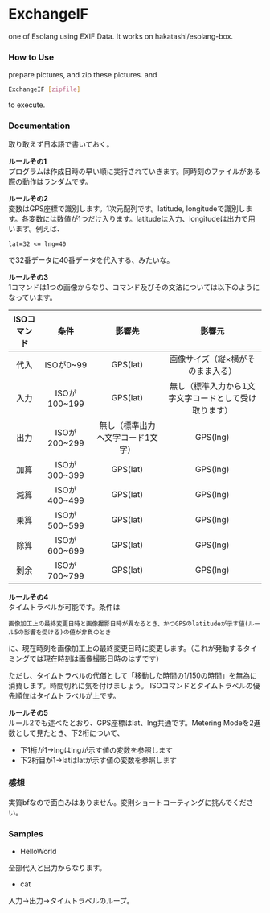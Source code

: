 # ExchangeIF
one of Esolang using EXIF Data. It works on hakatashi/esolang-box.

### How to Use
prepare pictures, and zip these pictures. and
```bash
ExchangeIF [zipfile]
```
to execute.

### Documentation
取り敢えず日本語で書いておく。

__ルールその1__<br>
プログラムは作成日時の早い順に実行されていきます。同時刻のファイルがある際の動作はランダムです。

__ルールその2__<br>
変数はGPS座標で識別します。1次元配列です。latitude, longitudeで識別します。各変数には数値が1つだけ入ります。latitudeは入力、longitudeは出力で用います。例えば、
```
lat=32 <= lng=40
```
で32番データに40番データを代入する、みたいな。

__ルールその3__<br>
1コマンドは1つの画像からなり、コマンド及びその文法については以下のようになっています。

|ISOコマンド|条件|影響先|影響元|
|:------------:|:------------:|:------------:|:------------:|
|代入|ISOが0~99|GPS(lat)|画像サイズ（縦×横がそのまま入る）|
|入力|ISOが100~199|GPS(lat)|無し（標準入力から1文字文字コードとして受け取ります）|
|出力|ISOが200~299|無し（標準出力へ文字コード1文字）|GPS(lng)|
|加算|ISOが300~399|GPS(lat)|GPS(lng)|
|減算|ISOが400~499|GPS(lat)|GPS(lng)|
|乗算|ISOが500~599|GPS(lat)|GPS(lng)|
|除算|ISOが600~699|GPS(lat)|GPS(lng)|
|剰余|ISOが700~799|GPS(lat)|GPS(lng)|

__ルールその4__<br>
タイムトラベルが可能です。条件は
```
画像加工上の最終変更日時と画像撮影日時が異なるとき、かつGPSのlatitudeが示す値(ルール5の影響を受ける)の値が非負のとき
```
に、現在時刻を画像加工上の最終変更日時に変更します。（これが発動するタイミングでは現在時刻は画像撮影日時のはずです）

ただし、タイムトラベルの代償として「移動した時間の1/150の時間」を無為に消費します。時間切れに気を付けましょう。
ISOコマンドとタイムトラベルの優先順位はタイムトラベルが上です。

__ルールその5__<br>
ルール2でも述べたとおり、GPS座標はlat、lng共通です。Metering Modeを2進数として見たとき、下2桁について、

* 下1桁が1→lngはlngが示す値の変数を参照します
* 下2桁目が1→latはlatが示す値の変数を参照します

### 感想
実質bfなので面白みはありません。変則ショートコーティングに挑んでください。

### Samples
* HelloWorld

全部代入と出力からなります。
* cat

入力→出力→タイムトラベルのループ。